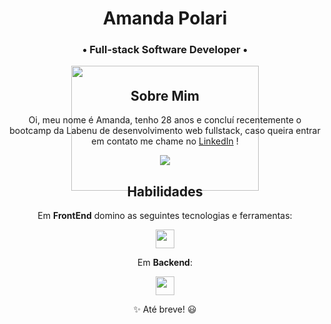 <div align="center">
<h1>Amanda Polari</h1>
<h3>• Full-stack Software Developer •</h3>
</div>

<div align="center" style="height: 6px;">
  <img src="https://media.giphy.com/media/Wj7lNjMNDxSmc/giphy.gif" width="300" height="200">
</div>

<div align="center">

<h2>Sobre Mim</h2>

Oi, meu nome é Amanda, tenho 28 anos e concluí recentemente o bootcamp da Labenu de desenvolvimento web fullstack, caso queira entrar em contato me chame no <a href="https://www.linkedin.com/in/amandapolari/" target="_blank">LinkedIn</a> !

<p>
  <a href="https://www.linkedin.com/in/amandapolari/" alt="Linkedin">
    <img src="https://img.shields.io/badge/-Linkedin-0e76a8?style=for-the-badge&logo=Linkedin&logoColor=white&link=https://https://www.linkedin.com/in/marcelo-maia-7584b821b/" />
  </a>
</p>

<h2>Habilidades</h2>

Em **FrontEnd** domino as seguintes tecnologias e ferramentas:

<a href="https://skillicons.dev">
  <img src="https://skillicons.dev/icons?i=html,css,js,react,git,github,figma,jest,firebase,postman,styledcomponents,mui" style="height: 30px;"/>
</a>

Em **Backend**:

<a href="https://skillicons.dev">
  <img src="https://skillicons.dev/icons?i=typescript,nodejs,mysql,sqlite,express,knex" style="height: 30px;"/>
</a>

✨ Até breve! 😃

<!---
Fique a vontade no meu perfil, abaixo vai encontrar um [**Guia de Repositórios**](https://github.com/amandapolari/guia-de-repositorios) onde organizei todos os meus projetos e repositórios de prática do meu curso atual! 

<div align="center"> 
[![Snake animation](https://github.com/amandapolari/amandapolari/blob/output/github-contribution-grid-snake.svg)](url)
</div>
--->
